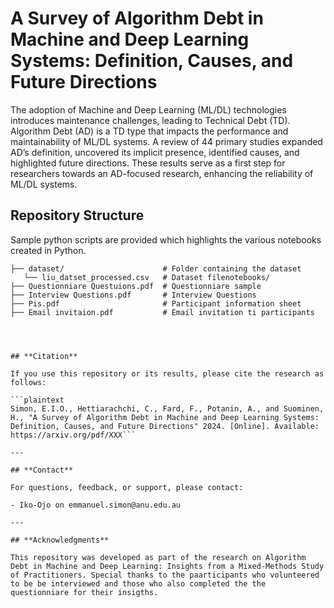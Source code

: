 
# **A Survey of Algorithm Debt in Machine and Deep Learning Systems: Definition, Causes, and Future Directions**

The adoption of Machine and Deep Learning (ML/DL) technologies introduces maintenance challenges, leading to Technical Debt (TD). Algorithm Debt (AD) is a TD type that impacts the performance and maintainability of ML/DL systems. A review of 44
primary studies expanded AD’s definition, uncovered its implicit presence, identified causes, and highlighted future directions. These results serve as a first step for researchers towards an AD-focused research, enhancing the reliability of ML/DL systems.


## **Repository Structure**
Sample python scripts are provided which highlights the various notebooks created in Python.
```
├── dataset/                      # Folder containing the dataset
   └── liu_datset_processed.csv   # Dataset filenotebooks/                       
├── Questionniare Questuions.pdf  # Questionniare sample
├── Interview Questions.pdf       # Interview Questions
├── Pis.pdf                       # Participant information sheet
├── Email invitaion.pdf           # Email invitation ti participants




## **Citation**

If you use this repository or its results, please cite the research as follows:

```plaintext
Simon, E.I.O., Hettiarachchi, C., Fard, F., Potanin, A., and Suominen, H., "A Survey of Algorithm Debt in Machine and Deep Learning Systems: Definition, Causes, and Future Directions" 2024. [Online]. Available: https://arxiv.org/pdf/XXX```

---

## **Contact**

For questions, feedback, or support, please contact:

- Iko-Ojo on emmanuel.simon@anu.edu.au

---

## **Acknowledgments**

This repository was developed as part of the research on Algorithm Debt in Machine and Deep Learning: Insights from a Mixed-Methods Study of Practitioners. Special thanks to the paarticipants who volunteered to be be interviewed and those who also completed the the questionniare for their insigths.
